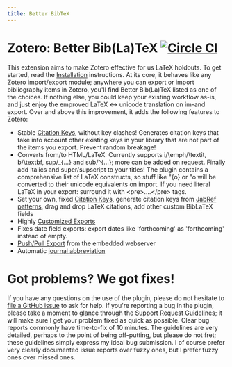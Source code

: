 ```yaml
---
title: Better BibTeX
---
```

<!-- WARNING: GENERATED FROM https://github.com/retorquere/zotero-better-bibtex/blob/master/README.md. EDITS WILL BE OVERWRITTEN -->

# Zotero: Better Bib(La)TeX [![Circle CI](https://circleci.com/gh/retorquere/zotero-better-bibtex.svg?style=shield)](https://circleci.com/gh/retorquere/zotero-better-bibtex)

This extension aims to make Zotero effective for us LaTeX holdouts. To get started, read the [Installation](Installation)
instructions.  At its core, it behaves like any Zotero import/export module; anywhere you can export or import
bibliography items in Zotero, you'll find Better Bib(La)TeX listed as one of the choices. If nothing else, you could
keep your existing workflow as-is, and just enjoy the emproved LaTeX &lt;-&gt; unicode translation on im-and export.
Over and above this improvement, it adds the following features to Zotero:

* Stable [Citation Keys](Citation-Keys), without key clashes! Generates citation keys that take into account other existing keys in your library
  that are not part of the items you export. Prevent random breakage!
* Converts from/to HTML/LaTeX: Currently supports i/\emph/\textit, b/\textbf, sup/\_{...} and sub/^{...}; more can
  be added on request. Finally add italics and super/supscript to your titles! The plugin contains a comprehensive list
  of LaTeX constructs, so stuff like \"{o} or \"o will be converted to their unicode equivalents on import. If you need
  literal LaTeX in your export: surround it with &lt;pre&gt;....&lt;/pre&gt; tags.
* Set your own, fixed [Citation Keys](Citation-Keys), generate citation keys from [JabRef patterns](http://jabref.sourceforge.net/help/LabelPatterns.php), drag and drop LaTeX citations, add other custom BibLaTeX fields
* Highly [Customized Exports](Customized-Exports)
* Fixes date field exports: export dates like 'forthcoming' as 'forthcoming' instead of empty.
* [Push/Pull Export](Push-and-Pull-Export) from the embedded webserver
* Automatic [journal abbreviation](Citation-Keys)

# Got problems? We got fixes!

If you have any questions on the use of the plugin, please do not hesitate to [file a GitHub issue](https://github.com/retorquere/zotero-better-bibtex/issues/new) to ask for help. If
you're reporting a bug in the plugin, please take a moment to glance through the [Support Request Guidelines](Support); it will
make sure I get your problem fixed as quick as possible. Clear bug reports commonly have time-to-fix of 10 minutes. The
guidelines are very detailed, perhaps to the point of being off-putting, but please do not fret; these guidelines
simply express my ideal bug submission. I of course prefer very clearly documented issue reports over fuzzy ones, but I
prefer fuzzy ones over missed ones.
